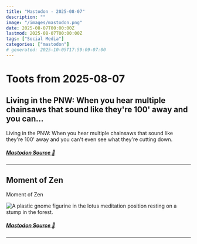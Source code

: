 ```yaml
---
title: "Mastodon - 2025-08-07"
description: ""
image: "/images/mastodon.png"
date: 2025-08-07T00:00:00Z
lastmod: 2025-08-07T00:00:00Z
tags: ["Social Media"]
categories: ["mastodon"]
# generated: 2025-10-05T17:59:09-07:00
---
```


# Toots from 2025-08-07

## Living in the PNW: When you hear multiple chainsaws that sound like they're 100' away and you can...

Living in the PNW: When you hear multiple chainsaws that sound like they're 100' away and you can't even see what they're cutting down.

##### [Mastodon Source 🐘](https://hachyderm.io/@mweagle/114989232574400461)

---

## Moment of Zen

Moment of Zen

![A plastic gnome figurine in the lotus meditation position resting on a stump in the forest. ](/mastodon/media/15955a939147d78f.jpeg)

##### [Mastodon Source 🐘](https://hachyderm.io/@mweagle/114987780317755398)

---


